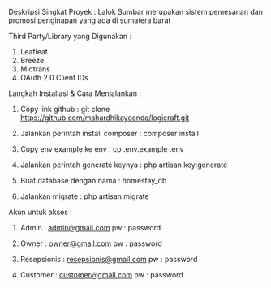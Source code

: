 
Deskripsi Singkat Proyek : 
Lalok Sumbar merupakan sistem pemesanan dan promosi penginapan yang ada di sumatera barat

Third Party/Library yang Digunakan :
1. Leafleat
2. Breeze
3. Midtrans
4. OAuth 2.0 Client IDs

Langkah Installasi & Cara Menjalankan : 
1. Copy link github : 
   git clone https://github.com/mahardhikayoanda/logicraft.git

2. Jalankan perintah install composer :
   composer install

3. Copy env example ke env :
   cp .env.example .env

4. Jalankan perintah generate keynya :
   php artisan key:generate

5. Buat database dengan nama :
   homestay_db

6. Jalankan migrate :
   php artisan migrate

Akun untuk akses :
1. Admin : admin@gmail.com
      pw : password

2. Owner : owner@gmail.com
      pw : password

3. Resepsionis : resepsionis@gmail.com
            pw : password

4. Customer : customer@gmail.com
         pw : password

